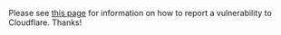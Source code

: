 Please see [this page](https://www.cloudflare.com/.well-known/security.txt) for information on how to report a vulnerability to Cloudflare. Thanks!
